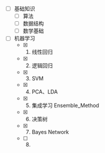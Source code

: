 - [ ] 基础知识
  - [ ] 算法
  - [ ] 数据结构
  - [ ] 数学基础
- [ ] 机器学习
  - [x] 1. 线性回归
  - [x] 2. 逻辑回归
  - [x] 3. SVM
  - [x] 4. PCA、LDA
  - [x] 5. 集成学习 Ensemble_Method
  - [x] 6. 决策树
  - [x] 7. Bayes Network
  - [ ] 8. 

